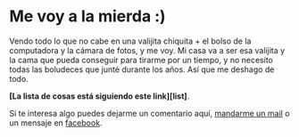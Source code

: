 # Me voy a la mierda :)

Vendo todo lo que no cabe en una valijita chiquita + el bolso
de la computadora y la cámara de fotos, y me voy. Mi casa va a
ser esa valijita y la cama que pueda conseguir para tirarme
por un tiempo, y no necesito todas las boludeces que junté
durante los años. Así que me deshago de todo.

**[La lista de cosas está siguiendo este link][list]**.

Si te interesa algo puedes dejarme un comentario aquí,
[mandarme un mail](mailto:hi@nicolassanguinetti.info) o un
mensaje en [facebook](http://facebook.com/godfoca).
